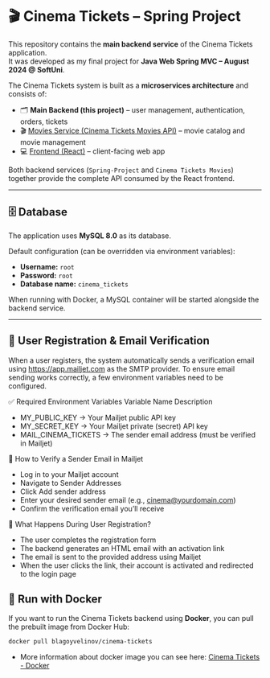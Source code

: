 # 🎬 Cinema Tickets – Spring Project

This repository contains the **main backend service** of the Cinema Tickets application.  
It was developed as my final project for **Java Web Spring MVC – August 2024 @ SoftUni**.


The Cinema Tickets system is built as a **microservices architecture** and consists of:

- 🗂 **Main Backend (this project)** – user management, authentication, orders, tickets
- 🎬 [Movies Service (Cinema Tickets Movies API)](https://github.com/BlagoyVelinov/Spring-Project-REST-API) – movie catalog and movie management
- 💻 [Frontend (React)](https://github.com/BlagoyVelinov/CinemaTickets-React) – client-facing web app

Both backend services (`Spring-Project` and `Cinema Tickets Movies`) together provide the complete API consumed by the React frontend.

---

## 🗄️ Database
The application uses **MySQL 8.0** as its database.

Default configuration (can be overridden via environment variables):
- **Username:** `root`
- **Password:** `root`
- **Database name:** `cinema_tickets`

When running with Docker, a MySQL container will be started alongside the backend service.

---

## 📧 User Registration & Email Verification
When a user registers, the system automatically sends a verification email using https://app.mailjet.com as the SMTP provider.
To ensure email sending works correctly, a few environment variables need to be configured.

✅ Required Environment Variables
Variable Name	Description
 - MY_PUBLIC_KEY -> Your Mailjet public API key
 - MY_SECRET_KEY -> Your Mailjet private (secret) API key
 - MAIL_CINEMA_TICKETS -> The sender email address (must be verified in Mailjet)

📨 How to Verify a Sender Email in Mailjet
  - Log in to your Mailjet account
  - Navigate to Sender Addresses
  - Click Add sender address
  - Enter your desired sender email (e.g., cinema@yourdomain.com)
  - Confirm the verification email you’ll receive

🔁 What Happens During User Registration?
 - The user completes the registration form
 - The backend generates an HTML email with an activation link
 - The email is sent to the provided address using Mailjet
 - When the user clicks the link, their account is activated and redirected to the login page

## 🚀 Run with Docker

If you want to run the Cinema Tickets backend using **Docker**, you can pull the prebuilt image from Docker Hub:

```bash
docker pull blagoyvelinov/cinema-tickets
```
 - More information about docker image you can see here: [Cinema Tickets - Docker](https://hub.docker.com/repository/docker/blagoyvelinov/cinema-tickets/general)